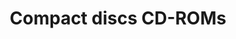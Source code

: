 ---
title: Compact discs CD-ROMs
longTitle: 'Compact discs, CD-ROMs'
tags:
- gccommon
relatedTerm:
- "[[Digital recordings]]"
---